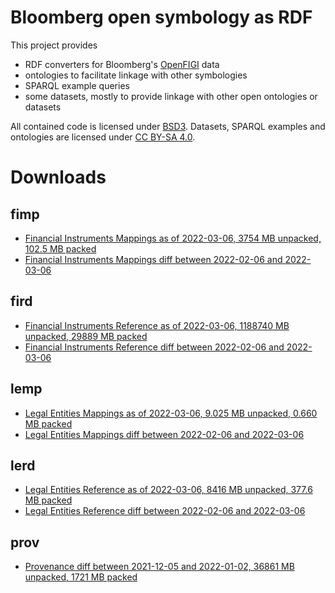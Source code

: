 Bloomberg open symbology as RDF
===============================

This project provides

- RDF converters for Bloomberg's [OpenFIGI][1] data
- ontologies to facilitate linkage with other symbologies
- SPARQL example queries
- some datasets, mostly to provide linkage with other open ontologies or datasets

All contained code is licensed under [BSD3][2].  Datasets, SPARQL examples and
ontologies are licensed under [CC BY-SA 4.0][3].


Downloads
=========

fimp
----

- [Financial Instruments Mappings as of 2022-03-06, 3754 MB unpacked, 102.5 MB packed](https://yadi.sk/d/JGFPzTtKRygFDA)
- [Financial Instruments Mappings diff between 2022-02-06 and 2022-03-06](https://yadi.sk/d/oE3sHobq4E47Aw)

fird
----

- [Financial Instruments Reference as of 2022-03-06, 1188740 MB unpacked, 29889 MB packed](https://yadi.sk/d/FdcyQcy_Z_ULew)
- [Financial Instruments Reference diff between 2022-02-06 and 2022-03-06](https://yadi.sk/d/c6jrchbbZLDzoQ)

lemp
----

- [Legal Entities Mappings as of 2022-03-06, 9.025 MB unpacked, 0.660 MB packed](https://yadi.sk/d/z9zZxN3AmlGZoQ)
- [Legal Entities Mappings diff between 2022-02-06 and 2022-03-06](https://yadi.sk/d/O25WgDf_oX7pFA)

lerd
----

- [Legal Entities Reference as of 2022-03-06, 8416 MB unpacked, 377.6 MB packed](https://yadi.sk/d/2d_7W56avg4QlQ)
- [Legal Entities Reference diff between 2022-02-06 and 2022-03-06](https://yadi.sk/d/u9M5byj_teb4ag)

prov
----
- [Provenance diff between 2021-12-05 and 2022-01-02, 36861 MB unpacked, 1721 MB packed](https://yadi.sk/d/NibfXEwlheZ-WQ)


  [1]: http://openfigi.com/
  [2]: http://opensource.org/licenses/BSD-3-Clause
  [3]: http://creativecommons.org/licenses/by-sa/4.0/
  [4]: http://datahub.io/dataset/figi

